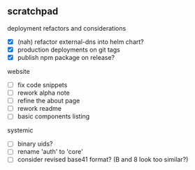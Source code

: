 
## scratchpad

deployment refactors and considerations
- [x] (nah) refactor external-dns into helm chart?
- [x] production deployments on git tags
- [x] publish npm package on release?

website
- [ ] fix code snippets
- [ ] rework alpha note
- [ ] refine the about page
- [ ] rework readme
- [ ] basic components listing

systemic
- [ ] binary uids?
- [ ] rename 'auth' to 'core'
- [ ] consider revised base41 format? (B and 8 look too similar?)
